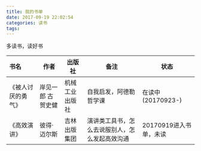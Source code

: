 ```yaml
---
title: 我的书单
date: 2017-09-19 22:02:54
categories: 读书
tags:
---
```


多读书，读好书
<!--more-->

|书名|作者|出版社|备注|状态|
|:--------|--------|------|-----|------|
|《被人讨厌的勇气》|岸见一郎 古贺史健|机械工业出版社|自我启发，阿德勒哲学课|在读中(20170923-)|
|《高效演讲》|彼得·迈尔斯|吉林出版集团|演讲类工具书，怎么去说服别人，怎么发起高效沟通|20170919进入书单，未读|